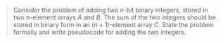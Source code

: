 > Consider the problem of adding two $n$-bit binary integers, stored in two n-element arrays
> $A$ and $B$. The sum of the two integers should be stored in binary form in an
> $(n + 1)$-element array $C$. State the problem formally and write pseudocode for adding
> the two integers.

